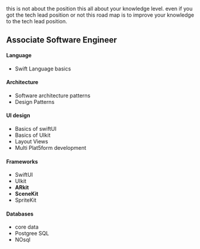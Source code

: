 this is not about the position this all about your knowledge level. even if you got the tech lead position or not this road map is to improve your knowledge to the tech lead position. 


## Associate Software Engineer 

#### Language
- Swift Language basics 

#### Architecture 
- Software architecture patterns 
- Design Patterns 

#### UI design 
- Basics of swiftUI 
- Basics of UIkit 
- Layout Views 
- Multi Plat5form development 

#### Frameworks 
- SwiftUI
- UIkit 
- **ARkit** 
- **SceneKit** 
- SpriteKit 

#### Databases 

- core data 
- Postgree SQL 
- NOsql 
 